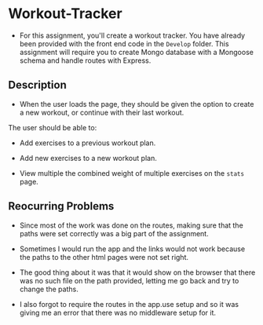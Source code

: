 # Workout-Tracker

* For this assignment, you'll create a workout tracker. You have already been provided with the front end code in the `Develop` folder. This assignment will require you to create Mongo database with a Mongoose schema and handle routes with Express.

## Description
* When the user loads the page, they should be given the option to create a new workout, or continue with their last workout.

The user should be able to:

  * Add exercises to a previous workout plan.

  * Add new exercises to a new workout plan.

  * View multiple the combined weight of multiple exercises on the `stats` page.

## Reocurring Problems
* Since most of the work was done on the routes, making sure that the paths were set correctly was a big part of the assignment.

* Sometimes I would run the app and the links would not work because the paths to the other html pages were not set right.

* The good thing about it was that it would show on the browser that there was no such file on the path provided, letting me go back and try to change the paths.

* I also forgot to require the routes in the app.use setup and so it was giving me an error that there was no middleware setup for it.

